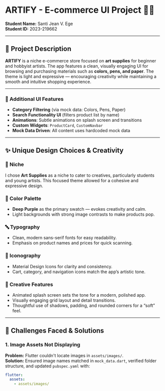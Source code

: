 # **ARTIFY** - E-commerce UI Project 🎨🛒

**Student Name:** Santi Jean V. Ege  
**Student ID:** 2023-219662  

---

## 📌 Project Description

**ARTIFY** is a niche e-commerce store focused on **art supplies** for beginner and hobbyist artists. The app features a clean, visually engaging UI for browsing and purchasing materials such as **colors, pens, and paper**. The theme is light and expressive — encouraging creativity while maintaining a smooth and intuitive shopping experience.

---


### 🎨 Additional UI Features

- **Category Filtering** (via mock data: Colors, Pens, Paper)
- **Search Functionality UI** (filters product list by name)
- **Animations**: Subtle animations on splash screen and transitions
- **Custom Widgets**: `ProductCard`, `CustomNavbar`
- **Mock Data Driven**: All content uses hardcoded mock data

---

## ✨ Unique Design Choices & Creativity

### 🎯 Niche
I chose **Art Supplies** as a niche to cater to creatives, particularly students and young artists. This focused theme allowed for a cohesive and expressive design.

### 🎨 Color Palette
- **Deep Purple** as the primary swatch — evokes creativity and calm.
- Light backgrounds with strong image contrasts to make products pop.

### 🔤 Typography
- Clean, modern sans-serif fonts for easy readability.
- Emphasis on product names and prices for quick scanning.

### 🔧 Iconography
- Material Design Icons for clarity and consistency.
- Cart, category, and navigation icons match the app’s artistic tone.

### 🌟 Creative Features
- Animated splash screen sets the tone for a modern, polished app.
- Visually engaging grid layout and detail transitions.
- Thoughtful use of shadows, padding, and rounded corners for a “soft” feel.

---

## 🚧 Challenges Faced & Solutions

### 1. **Image Assets Not Displaying**
**Problem:** Flutter couldn't locate images in `assets/images/`.  
**Solution:** Ensured image names matched in `mock_data.dart`, verified folder structure, and updated `pubspec.yaml` with:
```yaml
flutter:
  assets:
    - assets/images/
